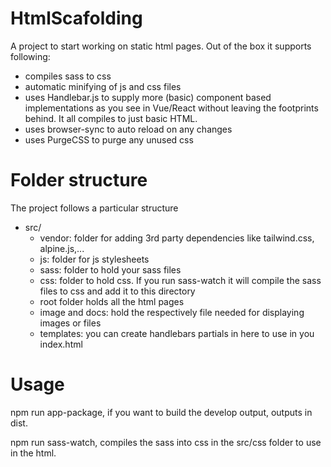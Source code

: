 # HtmlScafolding
A project to start working on static html pages.
Out of the box it supports following:

* compiles sass to css
* automatic minifying of js and css files
* uses Handlebar.js to supply more (basic) component based implementations as you see in Vue/React without leaving the footprints behind. It all compiles to just basic HTML.
* uses browser-sync to auto reload on any changes
* uses PurgeCSS to purge any unused css



# Folder structure

The project follows a particular structure

* src/
  * vendor: folder for adding 3rd party dependencies like tailwind.css, alpine.js,...
  * js: folder for js stylesheets
  * sass: folder to hold your sass files
  * css: folder to hold css. If you run sass-watch it will compile the sass files to css and add it to this directory
  * root folder holds all the html pages
  * image and docs: hold the respectively file needed for displaying  images or files
  * templates: you can create handlebars partials in here to use in you index.html

# Usage

npm run app-package, if you want to build the develop output, outputs in dist.

npm run sass-watch, compiles the sass into css in the src/css folder to use in the html.